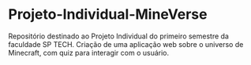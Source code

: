 # Projeto-Individual-MineVerse
Repositório destinado ao Projeto Individual do primeiro semestre da faculdade SP TECH.
Criação de uma aplicação web sobre o universo de Minecraft, com quiz para interagir com o usuário.
